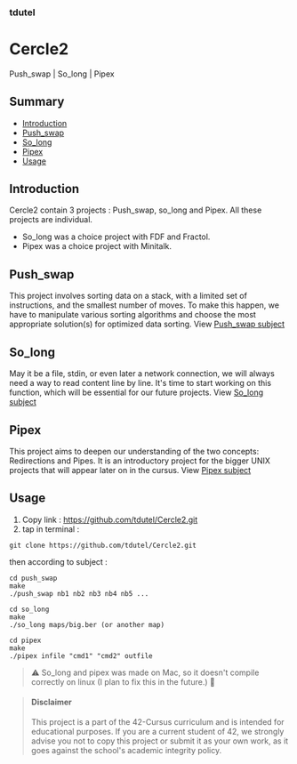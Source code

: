 ### tdutel
# Cercle2
Push_swap | So_long | Pipex

## Summary

- [Introduction](#introduction)
- [Push_swap](#pushswap)
- [So_long](#solong)
- [Pipex](#pipex)
- [Usage](#usage)

## Introduction <a name="introduction"></a>

Cercle2 contain 3 projects : Push_swap, so_long and Pipex. All these projects are individual.
- So_long was a choice project with FDF and Fractol.
- Pipex was a choice project with Minitalk.

## Push_swap <a name="pushswap"></a>

This project involves sorting data on a stack, with a limited set of instructions, and the smallest number of moves. To make this happen, we have to manipulate various sorting algorithms and choose the most appropriate solution(s) for optimized data sorting. View [Push_swap subject](https://github.com/tdutel/Cercle2/blob/main/push_swap/en.subject.pdf)

## So_long <a name="solong"></a>

May it be a file, stdin, or even later a network connection, we will always need a way to read content line by line. It's time to start working on this function, which will be essential for our future projects. View [So_long subject](https://github.com/tdutel/Cercle2/blob/main/so_long/en.subject.pdf)

## Pipex <a name="pipex"></a>

This project aims to deepen our understanding of the two concepts: Redirections and Pipes. It is an introductory project for the bigger UNIX projects that will appear later on in the cursus. View [Pipex subject](https://github.com/tdutel/Cercle2/blob/main/pipex/en.subject.pdf)

## Usage <a name="usage"></a>

1. Copy link : https://github.com/tdutel/Cercle2.git
2. tap in terminal :
```
git clone https://github.com/tdutel/Cercle2.git
```
then according to subject :

```
cd push_swap
make
./push_swap nb1 nb2 nb3 nb4 nb5 ...
```
```
cd so_long
make
./so_long maps/big.ber (or another map)
```
```
cd pipex
make
./pipex infile "cmd1" "cmd2" outfile
```

> ⚠️ So_long and pipex was made on Mac, so it doesn't compile correctly on linux (I plan to fix this in the future.) 🚧

> #### Disclaimer
> This project is a part of the 42-Cursus curriculum and is intended for educational purposes. If you are a current student of 42, we strongly advise you not to copy this project or submit it as your own work, as it goes against the school's academic integrity policy.
